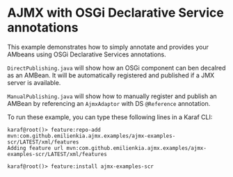 # AJMX with OSGi Declarative Service annotations

This example demonstrates how to simply annotate and provides your AMbeans using OSGi Declarative Services annotations.

``DirectPublishing.java`` will show how an OSGi component can ben decalred as an AMBean. It will be automatically registered and published
if a JMX server is available.

``ManualPublishing.java`` will show how to manually register and publish an AMBean by referencing an ``AjmxAdaptor`` with 
DS ``@Reference`` annotation.

To run these example, you can type these following lines in a Karaf CLI:

    karaf@root()> feature:repo-add mvn:com.github.emilienkia.ajmx.examples/ajmx-examples-scr/LATEST/xml/features
    Adding feature url mvn:com.github.emilienkia.ajmx.examples/ajmx-examples-scr/LATEST/xml/features

    karaf@root()> feature:install ajmx-examples-scr



